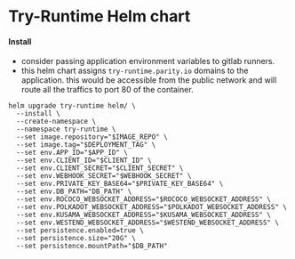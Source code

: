 # Try-Runtime Helm chart
#### Install
- consider passing application environment variables to gitlab runners.
- this helm chart assigns `try-runtime.parity.io` domains to the application. this would be accessible from the public network and will route all the traffics to port 80 of the container.

```
helm upgrade try-runtime helm/ \
  --install \
  --create-namespace \
  --namespace try-runtime \
  --set image.repository="$IMAGE_REPO" \
  --set image.tag="$DEPLOYMENT_TAG" \
  --set env.APP_ID="$APP_ID" \
  --set env.CLIENT_ID="$CLIENT_ID" \
  --set env.CLIENT_SECRET="$CLIENT_SECRET" \
  --set env.WEBHOOK_SECRET="$WEBHOOK_SECRET" \
  --set env.PRIVATE_KEY_BASE64="$PRIVATE_KEY_BASE64" \
  --set env.DB_PATH="DB_PATH" \
  --set env.ROCOCO_WEBSOCKET_ADDRESS="$ROCOCO_WEBSOCKET_ADDRESS" \
  --set env.POLKADOT_WEBSOCKET_ADDRESS="$POLKADOT_WEBSOCKET_ADDRESS" \
  --set env.KUSAMA_WEBSOCKET_ADDRESS="$KUSAMA_WEBSOCKET_ADDRESS" \
  --set env.WESTEND_WEBSOCKET_ADDRESS="$WESTEND_WEBSOCKET_ADDRESS" \
  --set persistence.enabled=true \
  --set persistence.size="20G" \
  --set persistence.mountPath="$DB_PATH"
```
